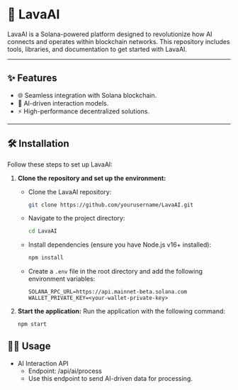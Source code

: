 # 🌋 LavaAI

LavaAI is a Solana-powered platform designed to revolutionize how AI connects and operates within blockchain networks. This repository includes tools, libraries, and documentation to get started with LavaAI.

---

## ✨ Features
- 🌐 Seamless integration with Solana blockchain.
- 🤖 AI-driven interaction models.
- ⚡ High-performance decentralized solutions.

---

## 🛠️ Installation

Follow these steps to set up LavaAI:

1. **Clone the repository and set up the environment:**
   - Clone the LavaAI repository:
     ```bash
     git clone https://github.com/yourusername/LavaAI.git
     ```
   - Navigate to the project directory:
     ```bash
     cd LavaAI
     ```
   - Install dependencies (ensure you have Node.js v16+ installed):
     ```bash
     npm install
     ```
   - Create a `.env` file in the root directory and add the following environment variables:
     ```plaintext
     SOLANA_RPC_URL=https://api.mainnet-beta.solana.com
     WALLET_PRIVATE_KEY=<your-wallet-private-key>
     ```

2. **Start the application:**
   Run the application with the following command:
   ```bash
   npm start

## 🧑‍💻 Usage
- AI Interaction API
   - Endpoint: /api/ai/process
   - Use this endpoint to send AI-driven data for processing.

